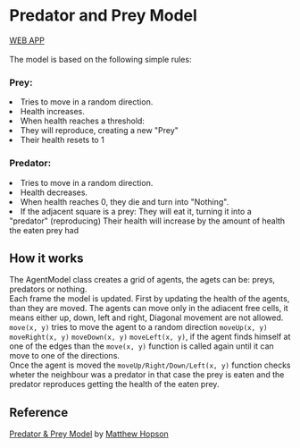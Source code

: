 <h1>Predator and Prey Model</h1>

<a href="https://yyyyaaaannnnoooo.github.io/Predator_and_Prey_Model/">WEB APP</a><br><br>
The model is based on the following simple rules:
<h3>Prey:</h3>
<li>Tries to move in a random direction.</li>
<li>Health increases.</li>
<li>When health reaches a threshold:</li>
<li>They will reproduce, creating a new "Prey"</li>
<li>Their health resets to 1</li>
<h3>Predator:</h3>
<li>Tries to move in a random direction.</li>
<li>Health decreases.</li>
<li>When health reaches 0, they die and turn into "Nothing".</li>
<li>If the adjacent square is a prey: They will eat it, turning it into a "predator" (reproducing) Their health will increase by the amount of health the eaten prey had</li>
<h2>How it works</h2>
The AgentModel class creates a grid of agents, the agets can be: preys, predators or nothing.<br>
Each frame the model is updated. First by updating the health of the agents, than they are moved. The agents can move only in the adiacent free cells, it means either up, down, left and right, Diagonal movement are not allowed. <code>move(x, y)</code> tries to move the agent to a random direction <code>moveUp(x, y)</code> <code>moveRight(x, y)</code> <code>moveDown(x, y)</code> <code>moveLeft(x, y)</code>, if the agent finds himself at one of the edges than the <code>move(x, y)</code> function is called again until it can move to one of the directions.<br>
Once the agent is moved the <code>moveUp/Right/Down/Left(x, y)</code> function checks wheter the neighbour was a predator in that case the prey is eaten and the predator reproduces getting the health of the eaten prey.  
<h2>Reference</h2>
<a href="https://github.com/Hopson97/PredatorAndPrey">Predator & Prey Model</a> by <a href="https://github.com/Hopson97">Matthew Hopson</a>